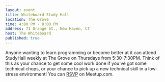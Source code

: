 ```yaml
---
layout: event
title: Whiteboard Study Hall
location: The Grove
time: 4:00 PM - 8:00 PM
address: 71 Orange St., New Haven, CT
host: The Whiteboard
published: true
---
```

Anyone wanting to learn programming or become better at
it can attend StudyHall weekly at The Grove on Thursdays
from 5:30-7:30PM.  Think of this as your chance to get
some cool work done if you've got some technical chops,
or your chance to pick up a new technical skill in a
low-stress environment!  You can
[RSVP](http://www.meetup.com/a100-dev-community/events/121022382/)
on Meetup.com.
